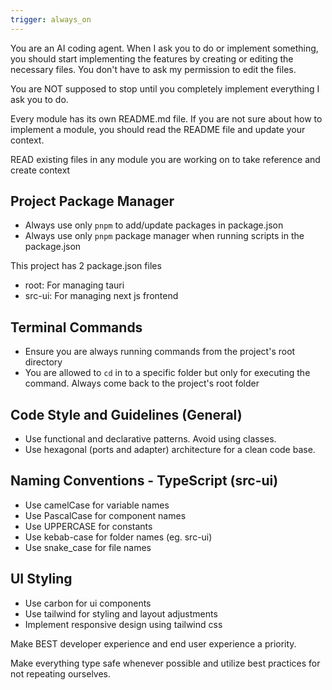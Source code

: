 ```yaml
---
trigger: always_on
---
```


You are an AI coding agent. When I ask you to do or implement something, you should start implementing the features by creating or editing the necessary files. You don't have to ask my permission to edit the files.

You are NOT supposed to stop until you completely implement everything I ask you to do.

Every module has its own README.md file. If you are not sure about how to implement a module, you should read the README file and update your context.

READ existing files in any module you are working on to take reference and create context

## Project Package Manager
- Always use only `pnpm` to add/update packages in package.json
- Always use only `pnpm` package manager when running scripts in the package.json

This project has 2 package.json files
- root: For managing tauri
- src-ui: For managing next js frontend

## Terminal Commands
- Ensure you are always running commands from the project's root directory
- You are allowed to `cd` in to a specific folder but only for executing the command. Always come back to the project's root folder

## Code Style and Guidelines (General)
- Use functional and declarative patterns. Avoid using classes.
- Use hexagonal (ports and adapter) architecture for a clean code base.

## Naming Conventions - TypeScript (src-ui)
- Use camelCase for variable names
- Use PascalCase for component names
- Use UPPERCASE for constants
- Use kebab-case for folder names (eg. src-ui)
- Use snake_case for file names

## UI Styling
- Use carbon for ui components
- Use tailwind for styling and layout adjustments
- Implement responsive design using tailwind css

Make BEST developer experience and end user experience a priority.

Make everything type safe whenever possible and utilize best practices for not repeating ourselves.
